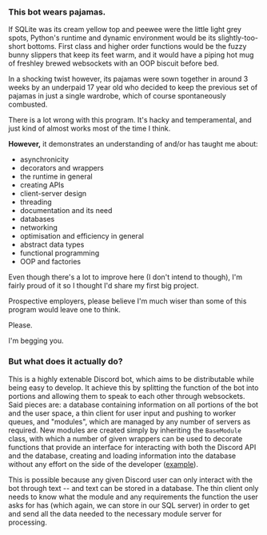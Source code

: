 ### This bot wears pajamas.

If SQLite was its cream yellow top and peewee were the little light grey spots,
Python's runtime and dynamic environment would be its slightly-too-short bottoms.
First class and higher order functions would be the fuzzy bunny slippers that keep its feet warm,
and it would have a piping hot mug of freshley brewed websockets with an OOP biscuit before bed.

In a shocking twist however, its pajamas were sown together in around 3 weeks by an underpaid 17 year old who decided to keep the previous set of pajamas in just a single wardrobe, which of course spontaneously combusted.

There is a lot wrong with this program. It's hacky and temperamental, and just kind of almost works most of the time I think.

__However,__ it demonstrates an understanding of and/or has taught me about:
- asynchronicity
- decorators and wrappers
- the runtime in general
- creating APIs
- client-server design
- threading
- documentation and its need
- databases
- networking
- optimisation and efficiency in general
- abstract data types
- functional programming
- OOP and factories

Even though there's a lot to improve here (I don't intend to though), I'm fairly proud of it so I thought I'd share my first big project.

Prospective employers, please believe I'm much wiser than some of this program would leave one to think.

Please.

I'm begging you.

### But what does it actually do?

This is a highly extenable Discord bot, which aims to be distributable while being easy to develop. It achieve this by splitting the function of the bot into portions and allowing them to speak to each other through websockets. Said pieces are: a database containing information on all portions of the bot and the user space, a thin client for user input and pushing to worker queues, and "modules", which are managed by any number of servers as required. New modules are created simply by inheriting the `BaseModule` class, with which a number of given wrappers can be used to decorate functions that provide an interface for interacting with both the Discord API and the database, creating and loading information into the database without any effort on the side of the developer ([example](https://github.com/wurrm/pajama-socks/blob/master/modules/example_module.py)).

This is possible because any given Discord user can only interact with the bot through text -- and text can be stored in a database. The thin client only needs to know what the module and any requirements the function the user asks for has (which again, we can store in our SQL server) in order to get and send all the data needed to the necessary module server for processing.
